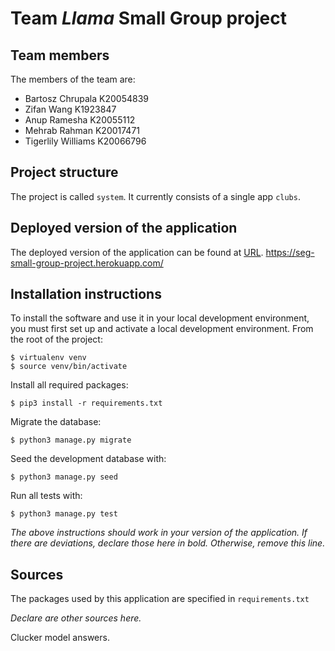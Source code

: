 # Team *Llama* Small Group project

## Team members
The members of the team are:
- Bartosz Chrupala K20054839
- Zifan Wang K1923847
- Anup Ramesha K20055112
- Mehrab Rahman K20017471
- Tigerlily Williams K20066796

## Project structure
The project is called `system`.  It currently consists of a single app `clubs`.

## Deployed version of the application
The deployed version of the application can be found at [URL](https://seg-small-group-project.herokuapp.com/).
https://seg-small-group-project.herokuapp.com/

## Installation instructions
To install the software and use it in your local development environment, you must first set up and activate a local development environment.  From the root of the project:

```
$ virtualenv venv
$ source venv/bin/activate
```

Install all required packages:

```
$ pip3 install -r requirements.txt
```

Migrate the database:

```
$ python3 manage.py migrate
```

Seed the development database with:

```
$ python3 manage.py seed
```

Run all tests with:
```
$ python3 manage.py test
```

*The above instructions should work in your version of the application.  If there are deviations, declare those here in bold.  Otherwise, remove this line.*

## Sources
The packages used by this application are specified in `requirements.txt`

*Declare are other sources here.*

Clucker model answers.
